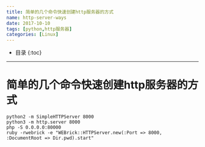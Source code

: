 ```yaml
---
title: 简单的几个命令快速创建http服务器的方式
name: http-server-ways
date: 2017-10-10
tags: [python,http服务器]
categories: [Linux]
---
```


* 目录
{:toc}

---

# 简单的几个命令快速创建http服务器的方式

```shell
python2 -m SimpleHTTPServer 8000
python3 -m http.server 8000
php -S 0.0.0.0:80000
ruby -rwebrick -e "WEBrick::HTTPServer.new(:Port => 8000, :DocumentRoot => Dir.pwd).start"
```